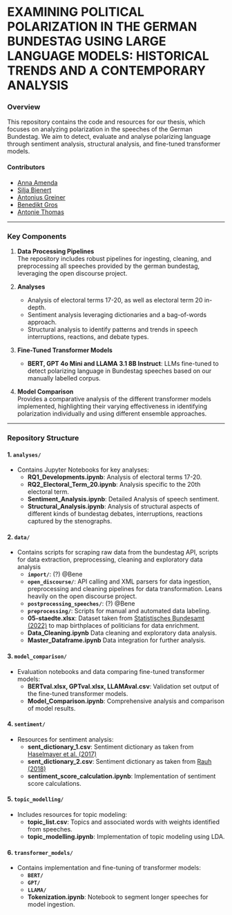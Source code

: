 # EXAMINING POLITICAL POLARIZATION IN THE GERMAN BUNDESTAG USING LARGE LANGUAGE MODELS: HISTORICAL TRENDS AND A CONTEMPORARY ANALYSIS

### Overview

This repository contains the code and resources for our thesis, which focuses on analyzing polarization in the speeches of the German Bundestag. We aim to detect, evaluate and analyse polarizing language through sentiment analysis, structural analysis, and fine-tuned transformer models.

#### Contributors
- [Anna Amenda](mailto:52267@novasbe.pt)
- [Silja Bienert](mailto:58250@novasbe.pt)
- [Antonius Greiner](mailto:58544@novasbe.pt)
- [Benedikt Gros](mailto:60508@novasbe.pt)
- [Antonie Thomas](mailto:59117@novasbe.pt)
---
### Key Components

1. **Data Processing Pipelines**  
   The repository includes robust pipelines for ingesting, cleaning, and preprocessing all speeches provided by the german bundestag, leveraging the open discourse project.

2. **Analyses**
   - Analysis of electoral terms 17-20, as well as electoral term 20 in-depth.
   - Sentiment analysis leveraging dictionaries and a bag-of-words approach.
   - Structural analysis to identify patterns and trends in speech interruptions, reactions, and debate types.

4. **Fine-Tuned Transformer Models**  
   - **BERT, GPT 4o Mini and LLAMA 3.1 8B Instruct**: LLMs fine-tuned to detect polarizing language in Bundestag speeches based on our manually labelled corpus.

5. **Model Comparison**  
   Provides a comparative analysis of the different transformer models implemented, highlighting their varying effectiveness in identifying polarization individually and using different ensemble approaches.

---

### Repository Structure

#### 1. **`analyses/`**
   - Contains Jupyter Notebooks for key analyses:
     - **RQ1_Developments.ipynb**: Analysis of electoral terms 17-20.
     - **RQ2_Electoral_Term_20.ipynb**: Analysis specific to the 20th electoral term.
     - **Sentiment_Analysis.ipynb**: Detailed Analysis of speech sentiment.
     - **Structural_Analysis.ipynb**: Analysis of structural aspects of different kinds of bundestag debates, interruptions, reactions captured by the stenographs.
   
   
#### 2. **`data/`**
   - Contains scripts for scraping raw data from the bundestag API, scripts for data extraction, preprocessing, cleaning and exploratory data analysis
     - **`import/`**: (?) @Bene
     - **`open_discourse/`**: API calling and XML parsers for data ingestion, preprocessing and cleaning pipelines for data transformation. Leans heavily on the open discourse project.
     - **`postprocessing_speeches/`**: (?) @Bene
     - **`preprocessing/`**: Scripts for manual and automated data labeling.
     - **05-staedte.xlsx**: Dataset taken from [Statistisches Bundesamt (2022)](https://www.google.com/url?sa=t&source=web&rct=j&opi=89978449&url=https://www.destatis.de/DE/Themen/Laender-Regionen/Regionales/Gemeindeverzeichnis/Administrativ/05-staedte.xlsx%3F__blob%3DpublicationFile&ved=2ahUKEwil9bGMtvyJAxXjdqQEHWLjDCEQFnoECBgQAQ&usg=AOvVaw3ILEGrnP35OHGg-QmAaTmb) to map birthplaces of politicians for data enrichment.
     - **Data_Cleaning.ipynb** Data cleaning and exploratory data analysis.
     - **Master_Dataframe.ipynb** Data integration for further analysis.

#### 3. **`model_comparison/`**
   - Evaluation notebooks and data comparing fine-tuned transformer models:
     - **BERTval.xlsx, GPTval.xlsx, LLAMAval.csv**: Validation set output of the fine-tuned transformer models.
     - **Model_Comparison.ipynb**: Comprehensive analysis and comparison of model results.

#### 4. **`sentiment/`**
   - Resources for sentiment analysis:
     - **sent_dictionary_1.csv**: Sentiment dictionary as taken from [Haselmayer et al. (2017)](http://link.springer.com/article/10.1007%2Fs11135-016-0412-4)
     - **sent_dictionary_2.csv**: Sentiment dictionary as taken from [Rauh (2018)](https://www.tandfonline.com/doi/full/10.1080/19331681.2018.1485608)
     - **sentiment_score_calculation.ipynb**: Implementation of sentiment score calculations.

#### 5. **`topic_modelling/`**
   - Includes resources for topic modeling:
     - **topic_list.csv**: Topics and associated words with weights identified from speeches.
     - **topic_modelling.ipynb**: Implementation of topic modeling using LDA.

#### 6. **`transformer_models/`**
   - Contains implementation and fine-tuning of transformer models:
     - **`BERT/`**
     - **`GPT/`**
     - **`LLAMA/`**
     - **Tokenization.ipynb**: Notebook to segment longer speeches for model ingestion.
